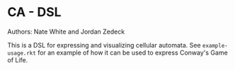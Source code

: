 # CA - DSL

Authors: Nate White and Jordan Zedeck

This is a DSL for expressing and visualizing cellular automata. See `example-usage.rkt` for an example of how it can be used to express Conway's Game of Life. 